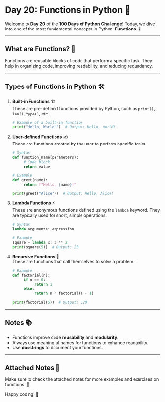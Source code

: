# Day 20: Functions in Python 🚀

Welcome to **Day 20** of the **100 Days of Python Challenge**! Today, we dive into one of the most fundamental concepts in Python: **Functions**. 🐍

---

## What are Functions? 🤔

Functions are reusable blocks of code that perform a specific task. They help in organizing code, improving readability, and reducing redundancy.

---

## Types of Functions in Python 🛠️

1. **Built-in Functions** 🏗️  
    These are pre-defined functions provided by Python, such as `print()`, `len()`, `type()`, etc.

    ```python
    # Example of a built-in function
    print("Hello, World!")  # Output: Hello, World!
    ```

2. **User-defined Functions** ✍️  
    These are functions created by the user to perform specific tasks.

    ```python
    # Syntax
    def function_name(parameters):
         # Code block
         return value

    # Example
    def greet(name):
         return f"Hello, {name}!"

    print(greet("Alice"))  # Output: Hello, Alice!
    ```

3. **Lambda Functions** ⚡  
    These are anonymous functions defined using the `lambda` keyword. They are typically used for short, simple operations.

    ```python
    # Syntax
    lambda arguments: expression

    # Example
    square = lambda x: x ** 2
    print(square(5))  # Output: 25
    ```

4. **Recursive Functions** 🔄  
    These are functions that call themselves to solve a problem.

    ```python
    # Example
    def factorial(n):
         if n == 0:
              return 1
         else:
              return n * factorial(n - 1)

    print(factorial(5))  # Output: 120
    ```

---

## Notes 📚

- Functions improve code **reusability** and **modularity**.
- Always use meaningful names for functions to enhance readability.
- Use **docstrings** to document your functions.

---

## Attached Notes 📎

Make sure to check the attached notes for more examples and exercises on functions. 📝

Happy coding! 🎉